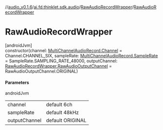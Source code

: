 //[audio_v0.1.6](../../../index.md)/[ai.fd.thinklet.sdk.audio](../index.md)/[RawAudioRecordWrapper](index.md)/[RawAudioRecordWrapper](-raw-audio-record-wrapper.md)

# RawAudioRecordWrapper

[androidJvm]\
constructor(channel: [MultiChannelAudioRecord.Channel](../-multi-channel-audio-record/-channel/index.md) = Channel.CHANNEL_SIX, sampleRate: [MultiChannelAudioRecord.SampleRate](../-multi-channel-audio-record/-sample-rate/index.md) = SampleRate.SAMPLING_RATE_48000, outputChannel: [RawAudioRecordWrapper.RawAudioOutputChannel](-raw-audio-output-channel/index.md) = RawAudioOutputChannel.ORIGINAL)

#### Parameters

androidJvm

| | |
|---|---|
| channel | default 6ch |
| sampleRate | default 48kHz |
| outputChannel | default ORIGINAL |
